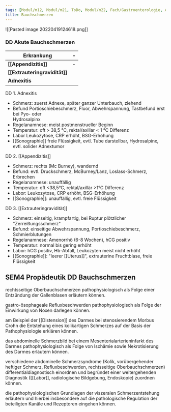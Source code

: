 ```yaml
---
tags: [Modul/m12, Modul/m21, ToDo, Modul/m22, Fach/Gastroenterologie, Art/Pathologie, Fach/Gynäkologie, Fach/Gastroenterologie, Modul/m26]
title: Bauchschmerzen
---
```


![[Pasted image 20220419124618.png]]

### DD Akute Bauchschmerzen
| Erkrankung                | -   |
| ------------------------- | --- |
| **[[Appendizitis]]**      | -   |
| **[[Extrauteringravidität]]** |     |
| **Adnexitis**             |     |

DD 1. Adnexitis  
- Schmerz: zuerst Adnexe, später ganzer Unterbauch, ziehend  
- Befund Portioschiebeschmerz, Fluor, Abwehrspannung, Tastbefund erst bei Pyo- oder  
Hydrosalpinx  
- Regelanamnese: meist postmenstrueller Beginn  
- Temperatur: oft > 38,5 °C, rektal/axillar < 1 °C Differenz  
- Labor Leukozytose, CRP erhöht, BSG-Erhöhung  
- [[Sonographie]] freie Flüssigkeit, evtl. Tube darstellbar, Hydrosalpinx, evtl. solider Adnextumor  
  
DD 2. [[Appendizitis]]  
- Schmerz: rechts (Mc Burney), wandernd  
- Befund: evtl. Druckschmerz, McBurney/Lanz, Loslass-Schmerz, Erbrechen  
- Regelanamnese: unauffällig  
- Temperatur: oft <38,5°C, rektal/axillär >1°C Differenz  
- Labor: Leukozytose, CRP erhöht, BSG-Erhöhung  
- [[Sonographie]]: unauffällig, evtl. freie Flüssigkeit  
  
DD 3. [[Extrauteringravidität]]  
- Schmerz: einseitig, krampfartig, bei Ruptur plötzlicher "Zerreißungsschmerz"  
- Befund: einseitige Abwehrspannung, Portioschiebeschmerz, Schmierblutungen  
- Regelanamnese: Amenorrhö (6-8 Wochen), hCG positiv  
- Temperatur: normal bis gering erhöht  
- Labor: hCG positiv, Hb-Abfall, Leukozyten meist nicht erhöht  
- [[Sonographie]]: "leerer [[Uterus]]", extrauterine Fruchtblase, freie Flüssigkeit




## SEM4 Propädeutik DD Bauchschmerzen
       

rechtsseitige Oberbauchschmerzen pathophysiologisch als Folge einer Entzündung der Gallenblasen erläutern können.

gastro-ösophageale Refluxbeschwerden pathophysiologisch als Folge der Einwirkung von Noxen darlegen können.

am Beispiel der [[Distension]] des Darmes bei stenosierendem Morbus Crohn die Entstehung eines kolikartigen Schmerzes auf der Basis der Pathophysiologie erklären können.

das abdominelle Schmerzbild bei einem Mesenterialarterieninfarkt des Darmes pathophysiologisch als Folge von Ischämie sowie Nekrotisierung des Darmes erläutern können.

verschiedene abdominelle Schmerzsyndrome (Kolik, vorübergehender heftiger Schmerz, Refluxbeschwerden, rechtsseitige Oberbauchschmerzen) differentialdiagnostisch einordnen und begründet einer weitergehenden Diagnostik ([[Labor]], radiologische Bildgebung, Endoskopie) zuordnen können.

die pathophysiologischen Grundlagen der viszeralen Schmerzentstehung erläutern und hierbei insbesondere auf die pathologische Regulation der beteiligten Kanäle und Rezeptoren eingehen können.